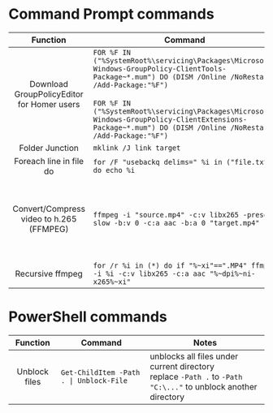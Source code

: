 # Command Prompt commands
| Function | Command | Notes |
|:---:|---|---|
| Download GroupPolicyEditor for Homer users | `FOR %F IN ("%SystemRoot%\servicing\Packages\Microsoft-Windows-GroupPolicy-ClientTools-Package~*.mum") DO (DISM /Online /NoRestart /Add-Package:"%F")`<br><br> `FOR %F IN ("%SystemRoot%\servicing\Packages\Microsoft-Windows-GroupPolicy-ClientExtensions-Package~*.mum") DO (DISM /Online /NoRestart /Add-Package:"%F")` |
| Folder Junction | `mklink /J link target` |
| Foreach line in file do | `for /F "usebackq delims=" %i in ("file.txt") do echo %i` |
| Convert/Compress video to h.265 (FFMPEG) | `ffmpeg -i "source.mp4" -c:v libx265 -preset slow -b:v 0 -c:a aac -b:a 0 "target.mp4"` | use `hevc_nvenc` instead of `libx265` for faster GPU encoding, but less compression
Recursive ffmpeg | `for /r %i in (*) do if "%~xi"==".MP4" ffmpeg -i %i -c:v libx265 -c:a aac "%~dpi%~ni-x265%~xi"`

# PowerShell commands
| Function | Command | Notes |
|:---:|---|---|
| Unblock files | `Get-ChildItem -Path . \| Unblock-File` | unblocks all files under current directory<br>replace `-Path .` to `-Path "C:\..."` to unblock another directory |  

